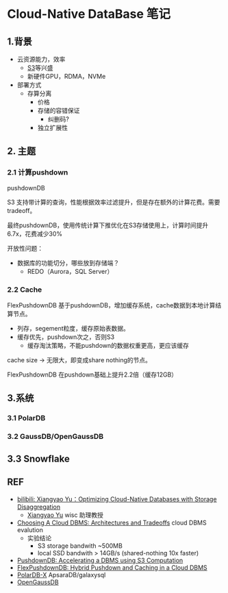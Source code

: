 # Cloud-Native DataBase 笔记

## 1.背景

- 云资源能力，效率
  - [S3](https://docs.aws.amazon.com/AmazonS3/latest/userguide/Welcome.html)等兴盛
  - 新硬件GPU，RDMA，NVMe
- 部署方式
  - 存算分离
    - 价格
    - 存储的容错保证
      - 纠删码?
    - 独立扩展性



## 2. 主题

### 2.1 计算pushdown

pushdownDB

S3 支持带计算的查询，性能根据效率过滤提升，但是存在额外的计算花费。需要tradeoff。

最终pushdownDB，使用传统计算下推优化在S3存储使用上，计算时间提升6.7x，花费减少30%



开放性问题：

- 数据库的功能切分，哪些放到存储端？
  - REDO（Aurora，SQL Server）

### 2.2 Cache

FlexPushdownDB 基于pushdownDB，增加缓存系统，cache数据到本地计算结算节点。

- 列存，segement粒度，缓存原始表数据。
- 缓存优先，pushdown次之，否则S3
  - 缓存淘汰策略，不能pushdown的数据权重更高，更应该缓存

cache size -> 无限大，即变成share nothing的节点。

FlexPushdownDB 在pushdown基础上提升2.2倍（缓存12GB）

## 3.系统

### 3.1 PolarDB



### 3.2 GaussDB/OpenGaussDB



## 3.3 Snowflake



## REF

- [bilibili: Xiangyao Yu：Optimizing Cloud-Native Databases with Storage Disaggregation](https://www.bilibili.com/video/BV1J34y1D7Zi?from=search&seid=2020848151569080804&spm_id_from=333.337.0.0)
  - [Xiangyao Yu](http://pages.cs.wisc.edu/~yxy/) wisc 助理教授
- [Choosing A Cloud DBMS: Architectures and Tradeoffs](https://pdfs.semanticscholar.org/3ccf/fee80e25b44b9c48f91a110239f4abfa0c29.pdf) cloud DBMS evalution 
  - 实验结论
    - S3 storage bandwith ~500MB
    - local SSD  bandwith > 14GB/s (shared-nothing  10x faster)
- [PushdownDB: Accelerating a DBMS using S3 Computation](http://pages.cs.wisc.edu/~yxy/pubs/pushdowndb-icde.pdf)
- [FlexPushdownDB: Hybrid Pushdown and Caching in a Cloud DBMS](http://pages.cs.wisc.edu/~yxy/pubs/fpdb.pdf)
- [PolarDB-X](https://github.com/ApsaraDB/galaxysql)  ApsaraDB/galaxysql
- [OpenGaussDB](https://gitee.com/opengauss)





